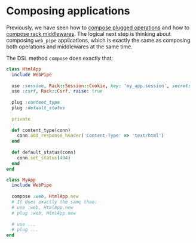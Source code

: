 # Composing applications

Previously, we have seen how to [compose plugged
operations](plugging_operations/composing_operations.md) and how to [compose
rack middlewares](using_rack_middlewares/composing_middlewares.md). The logical
next step is thinking about composing `web_pipe` applications, which is exactly
the same as composing both operations and middlewares at the same time.

The DSL method `compose` does exactly that:

```ruby
class HtmlApp
  include WebPipe
  
  use :session, Rack::Session::Cookie, key: 'my_app.session', secret: 'long'
  use :csrf, Rack::Csrf, raise: true
  
  plug :content_type
  plug :default_status
  
  private
  
  def content_type(conn)
    conn.add_response_header('Content-Type' => 'text/html')
  end
  
  def default_status(conn)
    conn.set_status(404)
  end
end

class MyApp
  include WebPipe
  
  compose :web, HtmlApp.new
  # It does exactly the same than:
  # use :web, HtmlApp.new
  # plug :web, HtmlApp.new
  
  # use ...
  # plug ...
end
```
